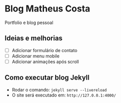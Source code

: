 # Blog Matheus Costa

Portfolio e blog pessoal

## Ideias e melhorias

- [ ] Adicionar formulário de contato
- [ ] Adicionar menu mobile
- [ ] Adicionar animações após scroll

## Como executar blog Jekyll

- Rodar o comando: `jekyll serve --livereload`
- O site será executado em: `http://127.0.0.1:4000/`
